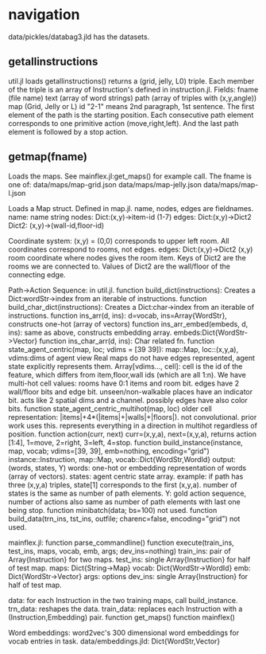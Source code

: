 # navigation

data/pickles/databag3.jld has the datasets.

## getallinstructions

util.jl loads getallinstructions() returns a (grid, jelly, L0) triple.
Each member of the triple is an array of Instruction's defined in instruction.jl.
Fields:
fname (file name)
text (array of word strings)
path (array of triples with (x,y,angle))
map (Grid, Jelly or L)
id "2-1" means 2nd paragraph, 1st sentence.
The first element of the path is the starting position.
Each consecutive path element corresponds to one primitive action
(move,right,left).  And the last path element is followed by a stop
action.


## getmap(fname)

Loads the maps.  See mainflex.jl:get_maps() for example call.  The fname is one of:
data/maps/map-grid.json
data/maps/map-jelly.json
data/maps/map-l.json

Loads a Map struct.  Defined in map.jl.  name, nodes, edges are fieldnames.
name: name string
nodes: Dict:(x,y)->item-id (1-7)
edges: Dict:(x,y)->Dict2
Dict2: (x,y)->(wall-id,floor-id)

Coordinate system:
(x,y) = (0,0) corresponds to upper left room.
All coordinates correspond to rooms, not edges.
edges: Dict:(x,y)->Dict2
(x,y) room coordinate where nodes gives the room item.
Keys of Dict2 are the rooms we are connected to.
Values of Dict2 are the wall/floor of the connecting edge.

Path->Action Sequence: in util.jl.
function build_dict(instructions): Creates a Dict:wordStr->index from an iterable of instructions.
function build_char_dict(instructions): Creates a Dict:char->index from an iterable of instructions.
function ins_arr(d, ins): d=vocab, ins=Array{WordStr}, constructs one-hot (array of vectors)
function ins_arr_embed(embeds, d, ins): same as above, constructs embedding array. embeds:Dict{WordStr->Vector}
function ins_char_arr(d, ins): Char related fn.
function state_agent_centric(map, loc; vdims = [39 39]): map::Map, loc::(x,y,a), vdims:dims of agent view
  Real maps do not have edges represented, agent state explicitly represents them.
  Array[vdims..., cell]: cell is the id of the feature, which differs from item,floor,wall ids (which are all 1:n).
  We have multi-hot cell values:
  rooms have 0:1 items and room bit.
  edges have 2 wall/floor bits and edge bit.
  unseen/non-walkable places have an indicator bit.
  acts like 2 spatial dims and a channel.
  possibly edges have also color bits.
function state_agent_centric_multihot(map, loc)
  older cell representation: |items|+4*(|items|+|walls|+|floors|).
  not convolutional.  prior work uses this.  represents everything in a direction in multihot regardless of position.
function action(curr, next)
  curr=(x,y,a), next=(x,y,a), returns action [1:4], 1=move, 2=right, 3=left, 4=stop.
function build_instance(instance, map, vocab; vdims=[39, 39], emb=nothing, encoding="grid")
  instance::Instruction, map::Map, vocab::Dict{WordStr,WordId}
  output: (words, states, Y)
  words: one-hot or embedding representation of words (array of vectors).
  states: agent centric state array.
  example: if path has three (x,y,a) triples, state[1] corresponds to the first (x,y,a).
  number of states is the same as number of path elements.
  Y: gold action sequence, number of actions also same as number of path elements with last one being stop.
function minibatch(data; bs=100)
  not used.
function build_data(trn_ins, tst_ins, outfile; charenc=false, encoding="grid")
  not used.

mainflex.jl:
function parse_commandline()
function execute(train_ins, test_ins, maps, vocab, emb, args; dev_ins=nothing)
  train_ins: pair of Array{Instruction} for two maps.
  test_ins: single Array{Instruction} for half of test map.
  maps: Dict{String->Map}
  vocab: Dict{WordStr->WordId}
  emb: Dict{WordStr->Vector}
  args: options
  dev_ins:  single Array{Instruction} for half of test map.

  data: for each Instruction in the two training maps, call build_instance.
  trn_data: reshapes the data.
  train_data: replaces each Instruction with a (Instruction,Embedding) pair.
function get_maps()
function mainflex()

Word embeddings:
  word2vec's 300 dimensional word embeddings for vocab entries in task.
  data/embeddings.jld: Dict{WordStr,Vector}
